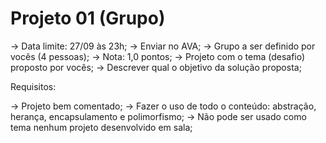 # Projeto 01 (Grupo)

-> Data limite: 27/09 às 23h;
-> Enviar no AVA;
-> Grupo a ser definido por vocês (4 pessoas);
-> Nota: 1,0 pontos;
-> Projeto com o tema (desafio) proposto por vocês;
-> Descrever qual o objetivo da solução proposta;

Requisitos:

-> Projeto bem comentado;
-> Fazer o uso de todo o conteúdo: abstração, herança, encapsulamento e polimorfismo;
-> Não pode ser usado como tema nenhum projeto desenvolvido em sala;
